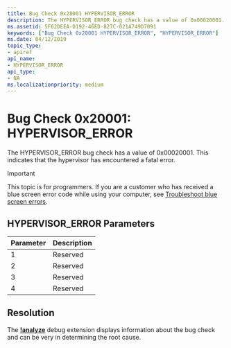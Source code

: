 ```yaml
---
title: Bug Check 0x20001 HYPERVISOR_ERROR
description: The HYPERVISOR_ERROR bug check has a value of 0x00020001. This indicates that the hypervisor has encountered a fatal error.
ms.assetid: 5F62DEEA-D192-46ED-827C-021A749D7091
keywords: ["Bug Check 0x20001 HYPERVISOR_ERROR", "HYPERVISOR_ERROR"]
ms.date: 04/12/2019
topic_type:
- apiref
api_name:
- HYPERVISOR_ERROR
api_type:
- NA
ms.localizationpriority: medium
---
```


# Bug Check 0x20001: HYPERVISOR\_ERROR


The HYPERVISOR\_ERROR bug check has a value of 0x00020001. This indicates that the hypervisor has encountered a fatal error.

> [!IMPORTANT]
> This topic is for programmers. If you are a customer who has received a blue screen error code while using your computer, see [Troubleshoot blue screen errors](https://support.microsoft.com/help/14238/windows-10-troubleshoot-blue-screen-errors).

## HYPERVISOR\_ERROR Parameters


| Parameter | Description |
|-----------|-------------|
| 1         | Reserved    |
| 2         | Reserved    |
| 3         | Reserved    |
| 4         | Reserved    |

## Resolution 

The [**!analyze**](https://docs.microsoft.com/windows-hardware/drivers/debugger/-analyze) debug extension displays information about the bug check and can be very in determining the root cause.